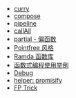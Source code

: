 - [curry](FP/Currying.md)
- [compose](FP/compose.md)
- [pipeline](FP/pipe.md)
- [callAll](FP/callAll.md)
- [partial - 偏函数](FP/Partial-function.md)
- [Pointfree 风格](FP/Pointfree.md)
- [Ramda 函数库](FP/Ramda.md)
- [函数式编程使用举例](FP/sort.md)
- [Debug](FP/fp-debug.md)
- [helper: promisify](FP/promisify.md)
- [FP Trick](FP/FP-Trick.md)
<!-- - [函子 (Functor) 和容器](FP/Functor.md) -->
<!-- - [closure](Fp/closure.md) -->
<!-- - [pure function](FP/Pure-function.md) -->
